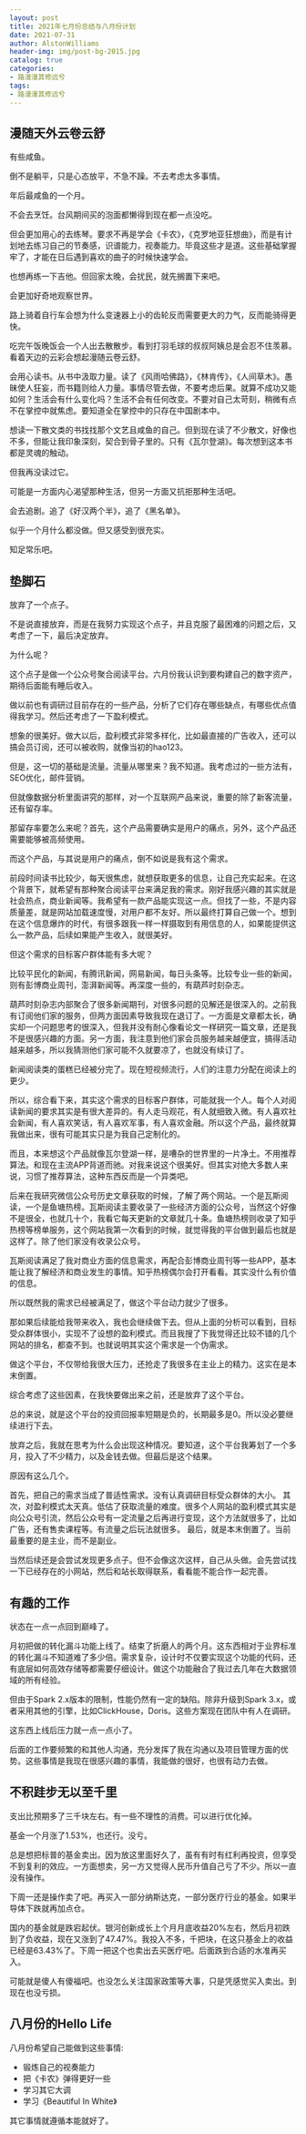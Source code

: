 ```yaml
---
layout: post
title: 2021年七月份总结与八月份计划
date: 2021-07-31
author: AlstonWilliams
header-img: img/post-bg-2015.jpg
catalog: true
categories:
- 路漫漫其修远兮
tags:
- 路漫漫其修远兮
---
```


## 漫随天外云卷云舒

有些咸鱼。

倒不是躺平，只是心态放平，不急不躁。不去考虑太多事情。

年后最咸鱼的一个月。

不会去烹饪。台风期间买的泡面都懒得到现在都一点没吃。

但会更加用心的去练琴。要求不再是学会《卡农》，《克罗地亚狂想曲》，而是有计划地去练习自己的节奏感，识谱能力，视奏能力。毕竟这些才是道。这些基础掌握牢了，才能在日后遇到喜欢的曲子的时候快速学会。

也想再练一下吉他。但回家太晚，会扰民，就先搁置下来吧。

会更加好奇地观察世界。

路上骑着自行车会想为什么变速器上小的齿轮反而需要更大的力气，反而能骑得更快。

吃完午饭晚饭会一个人出去散散步。看到打羽毛球的叔叔阿姨总是会忍不住羡慕。看着天边的云彩会想起漫随云卷云舒。

会用心读书。从书中汲取力量。读了《风雨哈佛路》，《林肯传》，《人间草木》。愚昧使人狂妄，而书籍则给人力量。事情尽管去做，不要考虑后果。就算不成功又能如何？生活会有什么变化吗？生活不会有任何改变。不要对自己太苛刻，稍微有点不在掌控中就焦虑。要知道全在掌控中的只存在中国剧本中。

想读一下散文类的书找找那个文艺且咸鱼的自己。但到现在读了不少散文，好像也不多，但能让我印象深刻，契合到骨子里的。只有《瓦尔登湖》。每次想到这本书都是灵魂的触动。

但我再没读过它。

可能是一方面内心渴望那种生活，但另一方面又抗拒那种生活吧。

会去追剧。追了《好汉两个半》，追了《黑名单》。

似乎一个月什么都没做。但又感受到很充实。

知足常乐吧。


## 垫脚石

放弃了一个点子。

不是说直接放弃，而是在我努力实现这个点子，并且克服了最困难的问题之后，又考虑了一下，最后决定放弃。

为什么呢？

这个点子是做一个公众号聚合阅读平台。六月份我认识到要构建自己的数字资产，期待后面能有睡后收入。

做以前也有调研过目前存在的一些产品，分析了它们存在哪些缺点，有哪些优点值得我学习。然后还考虑了一下盈利模式。

想象的很美好。做大以后，盈利模式非常多样化，比如最直接的广告收入，还可以搞会员订阅，还可以被收购，就像当初的hao123。

但是，这一切的基础是流量。流量从哪里来？我不知道。我考虑过的一些方法有，SEO优化，邮件营销。

但就像数据分析里面讲究的那样，对一个互联网产品来说，重要的除了新客流量，还有留存率。

那留存率要怎么来呢？首先，这个产品需要确实是用户的痛点，另外，这个产品还需要能够被高频使用。

而这个产品，与其说是用户的痛点，倒不如说是我有这个需求。

前段时间读书比较少，每天很焦虑，就想获取更多的信息，让自己充实起来。在这个背景下，就希望有那种聚合阅读平台来满足我的需求。刚好我感兴趣的其实就是社会热点，商业新闻等。我希望有一款产品能实现这一点。但找了一些，不是内容质量差，就是网站加载速度慢，对用户都不友好。所以最终打算自己做一个。想到在这个信息爆炸的时代，有很多跟我一样一样摄取到有用信息的人，如果能提供这么一款产品，后续如果能产生收入，就很美好。

但这个需求的目标客户群体能有多大呢？

比较平民化的新闻，有腾讯新闻，网易新闻，每日头条等。比较专业一些的新闻，则有彭博商业周刊，澎湃新闻等。再深度一些的，有葫芦时刻杂志。

葫芦时刻杂志内部聚合了很多新闻期刊，对很多问题的见解还是很深入的。之前我有订阅他们家的服务，但两方面因素导致我现在退订了。一方面是文章都太长，确实却一个问题思考的很深入，但我并没有耐心像看论文一样研究一篇文章，还是我不是很感兴趣的方面。另一方面，我注意到他们家会员服务越来越便宜，搞得活动越来越多，所以我猜测他们家可能不久就要凉了，也就没有续订了。

新闻阅读类的蛋糕已经被分完了。现在短视频流行，人们的注意力分配在阅读上的更少。

所以，综合看下来，其实这个需求的目标客户群体，可能就我一个人。每个人对阅读新闻的要求其实是有很大差异的。有人走马观花，有人就细致入微。有人喜欢社会新闻，有人喜欢笑话，有人喜欢军事，有人喜欢金融。所以这个产品，最终就算我做出来，很有可能其实只是为我自己定制化的。

而且，本来想这个产品就像瓦尔登湖一样，是嘈杂的世界里的一片净土。不用推荐算法。和现在主流APP背道而驰。对我来说这个很美好。但其实对绝大多数人来说，习惯了推荐算法，这种东西反而是一个异类吧。

后来在我研究微信公众号历史文章获取的时候，了解了两个网站。一个是瓦斯阅读，一个是鱼塘热榜。瓦斯阅读主要收录了一些经济方面的公众号，当然这个好像不是很全，也就几十个，我看它每天更新的文章就几十条。鱼塘热榜则收录了知乎热榜等榜单服务，这个网站我第一次看到的时候，就觉得我的平台做到最后也就是这样了。除了他们家没有收录公众号。

瓦斯阅读满足了我对商业方面的信息需求，再配合彭博商业周刊等一些APP，基本能让我了解经济和商业发生的事情。知乎热榜偶尔会打开看看。其实没什么有价值的信息。

所以既然我的需求已经被满足了，做这个平台动力就少了很多。

那如果后续能给我带来收入，我也会继续做下去。但从上面的分析可以看到，目标受众群体很小，实现不了设想的盈利模式。而且我搜了下我觉得还比较不错的几个网站的排名，都查不到。也就说明其实这个需求是一个伪需求。

做这个平台，不仅带给我很大压力，还抢走了我很多在主业上的精力。这实在是本末倒置。

综合考虑了这些因素，在我快要做出来之前，还是放弃了这个平台。

总的来说，就是这个平台的投资回报率短期是负的，长期最多是0。所以没必要继续进行下去。

放弃之后，我就在思考为什么会出现这种情况。要知道，这个平台我筹划了一个多月，投入了不少精力，以及金钱去做。但最后是这个结果。

原因有这么几个。

首先，把自己的需求当成了普适性需求。没有认真调研目标受众群体的大小。
其次，对盈利模式太天真。低估了获取流量的难度。很多个人网站的盈利模式其实是向公众号引流，然后公众号有一定流量之后再进行变现，这个方法就很多了，比如广告，还有售卖课程等。有流量之后玩法就很多。
最后，就是本末倒置了。当前最重要的是主业，而不是副业。

当然后续还是会尝试发现更多点子。但不会像这次这样，自己从头做。会先尝试找一下已经存在的小网站，然后和站长取得联系，看看能不能合作一起完善。

## 有趣的工作

状态在一点一点回到巅峰了。

月初把做的转化漏斗功能上线了。结束了折磨人的两个月。这东西相对于业界标准的转化漏斗不知道难了多少倍。需求复杂，设计时不仅要实现这个功能的代码，还有底层如何高效存储等都需要仔细设计。做这个功能融合了我过去几年在大数据领域的所有经验。

但由于Spark 2.x版本的限制，性能仍然有一定的缺陷。除非升级到Spark 3.x，或者采用其他的引擎，比如ClickHouse，Doris。这些方案现在团队中有人在调研。

这东西上线后压力就一点一点小了。

后面的工作要频繁的和其他人沟通，充分发挥了我在沟通以及项目管理方面的优势。这些事情是我现在很感兴趣的事情，我能做的很好，也很有动力去做。

## 不积跬步无以至千里

支出比预期多了三千块左右。有一些不理性的消费。可以进行优化掉。

基金一个月涨了1.53%，也还行。没亏。

总是想把标普的基金卖出。因为放这里面好久了，虽有有时有红利再投资，但享受不到复利的效应。一方面想卖，另一方又觉得人民币升值自己亏了不少。所以一直没有操作。

下周一还是操作卖了吧。再买入一部分纳斯达克，一部分医疗行业的基金。如果半导体下跌就再加点仓。

国内的基金就是跌宕起伏。银河创新成长上个月月底收益20%左右，然后月初跌到了负收益，现在又涨到了47.47%。我投入不多，千把块，在这只基金上的收益已经是63.43%了。下周一把这个也卖出去买医疗吧。后面跌到合适的水准再买入。

可能就是傻人有傻福吧。也没怎么关注国家政策等大事，只是凭感觉买入卖出。到现在也没亏损。

## 八月份的Hello Life

八月份希望自己能做到这些事情:
- 锻炼自己的视奏能力
- 把《卡农》弹得更好一些
- 学习其它大调
- 学习《Beautiful In White》

其它事情就遵循本能就好了。